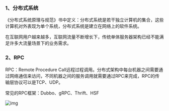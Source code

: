 ### 1、分布式系统

《分布式系统原理与规范》书中定义：分布式系统是若干独立计算机的集合，这些计算机对外表现为单个系统，分布式系统是建立在网络上的软件系统。



在互联网用户越来越多，互联网流量不断增长下，传统单体服务器架构已经不能满足许多大流量场景下的业务需求。



### 2、RPC

RPC：Remote Procedure Call远程过程调用。分布式架构中每台机器之间需要通过网络通信来访问，不同机器之间的服务调用就需要通过RPC来完成，RPC的传输层协议可以是TCP、UDP。



常见的RPC框架：Dubbo、gRPC、Thrift、HSF



![img](https://gimg2.baidu.com/image_search/src=http%3A%2F%2Fimg-blog.csdnimg.cn%2F20210524231634504.png%3Fx-oss-process%3Dimage%2Fwatermark%2Ctype_ZmFuZ3poZW5naGVpdGk%2Cshadow_10%2Ctext_aHR0cHM6Ly9ibG9nLmNzZG4ubmV0L3FxXzM3MTA5NDU2%2Csize_16%2Ccolor_FFFFFF%2Ct_70&refer=http%3A%2F%2Fimg-blog.csdnimg.cn&app=2002&size=f9999,10000&q=a80&n=0&g=0n&fmt=auto?sec=1658295282&t=6947b3f41e25242ed73c1a71387185c3)

